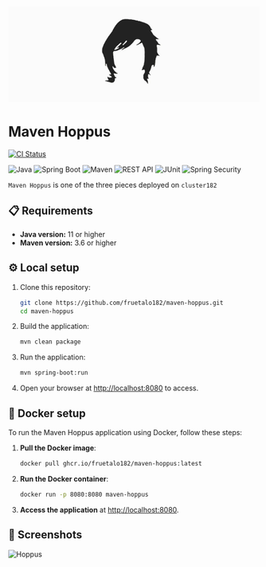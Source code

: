 

<div align="left">

![Hoppus](src/main/resources/mark.png)

<h1>Maven Hoppus</h1>

  [![CI Status](https://img.shields.io/github/actions/workflow/status/fruetalo182/maven-hoppus/ci.yaml?branch=main&label=CI%20Status)](https://github.com/fruetalo182/maven-hoppus/actions/workflows/ci.yaml)
  
  ![Java](https://img.shields.io/badge/Java-007396?style=flat&logo=java&logoColor=white)
  ![Spring Boot](https://img.shields.io/badge/Spring%20Boot-6DB33F?style=flat&logo=spring&logoColor=white)
  ![Maven](https://img.shields.io/badge/Maven-C71A36?style=flat&logo=apachemaven&logoColor=white)
  ![REST API](https://img.shields.io/badge/REST%20API-00BFFF?style=flat&logo=api&logoColor=white)
  ![JUnit](https://img.shields.io/badge/JUnit-25A162?style=flat&logo=junit&logoColor=white)
  ![Spring Security](https://img.shields.io/badge/Spring%20Security-6DB33F?style=flat&logo=spring&logoColor=white)


</div>

```Maven Hoppus``` is one of the three pieces deployed on ```cluster182```

## 📋 Requirements

- **Java version:** 11 or higher
- **Maven version:** 3.6 or higher


## ⚙️ Local setup

1. Clone this repository:
    ```bash
    git clone https://github.com/fruetalo182/maven-hoppus.git
    cd maven-hoppus
    ```
2. Build the application:
    ```bash
    mvn clean package
    ```
3. Run the application:
    ```bash
    mvn spring-boot:run
    ```
4. Open your browser at [http://localhost:8080](http://localhost:8080) to access.


## 🐳 Docker setup

To run the Maven Hoppus application using Docker, follow these steps:

1. **Pull the Docker image**:

    ```bash
    docker pull ghcr.io/fruetalo182/maven-hoppus:latest
    ```

2. **Run the Docker container**:

    ```bash
    docker run -p 8080:8080 maven-hoppus
    ```

3. **Access the application** at [http://localhost:8080](http://localhost:8080).

## 📸 Screenshots
![Hoppus](src/main/resources/mark_real.png)

